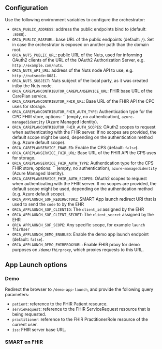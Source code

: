 ## Configuration
Use the following environment variables to configure the orchestrator:

- `ORCA_PUBLIC_ADDRESS`: address the public endpoints bind to (default: `:8080`).
- `ORCA_PUBLIC_BASEURL`: base URL of the public endpoints (default: `/`). Set in case the orchestrator is exposed on another path than the domain root.
- `ORCA_NUTS_PUBLIC_URL`: public URL of the Nuts, used for informing OAuth2 clients of the URL of the OAuth2 Authorization Server, e.g. `http://example.com/nuts`. 
- `ORCA_NUTS_API_URL`: address of the Nuts node API to use, e.g. `http://nutsnode:8081`.
- `ORCA_NUTS_SUBJECT`: Nuts subject of the local party, as it was created in/by the Nuts node.
- `ORCA_CAREPLANCONTRIBUTOR_CAREPLANSERVICE_URL`: FHIR base URL of the CarePlan service.
- `ORCA_CAREPLANCONTRIBUTOR_FHIR_URL`: Base URL of the FHIR API the CPC uses for storage.
- `ORCA_CAREPLANCONTRIBUTOR_FHIR_AUTH_TYPE`: Authentication type for the CPC FHIR store, options: `` (empty, no authentication), `azure-managedidentity` (Azure Managed Identity).
- `ORCA_CAREPLANCONTRIBUTOR_FHIR_AUTH_SCOPES`: OAuth2 scopes to request when authenticating with the FHIR server. If no scopes are provided, the default scope might be used, depending on the authentication method (e.g. Azure default scope).
- `ORCA_CAREPLANSERVICE_ENABLED`: Enable the CPS (default: `false`).
- `ORCA_CAREPLANSERVICE_FHIR_URL`: Base URL of the FHIR API the CPS uses for storage.
- `ORCA_CAREPLANSERVICE_FHIR_AUTH_TYPE`: Authentication type for the CPS FHIR store, options: `` (empty, no authentication), `azure-managedidentity` (Azure Managed Identity). 
- `ORCA_CAREPLANSERVICE_FHIR_AUTH_SCOPES`: OAuth2 scopes to request when authenticating with the FHIR server. If no scopes are provided, the default scope might be used, depending on the authentication method (e.g. Azure default scope).
- `ORCA_APPLAUNCH_SOF_REDIRECTURI`: SMART App launch redirect URI that is used to send the `code` to by the EHR
- `ORCA_APPLAUNCH_SOF_CLIENTID`:  The `client_id` assigned by the EHR
- `ORCA_APPLAUNCH_SOF_CLIENT_SECRET`: The `client_secret` assigned by the EHR
- `ORCA_APPLAUNCH_SOF_SCOPE`: Any specific scope, for example `launch fhirUser`
- `ORCA_APPLAUNCH_DEMO_ENABLED`: Enable the demo app launch endpoint (default: `false`).
- `ORCA_APPLAUNCH_DEMO_FHIRPROXYURL`: Enable FHIR proxy for demo purposes on `/demo/fhirproxy`, which proxies requests to this URL. 

## App Launch options

### Demo

Redirect the browser to `/demo-app-launch`, and provide the following query parameters:

- `patient`: reference to the FHIR Patient resource.
- `servieRequest`: reference to the FHIR ServiceRequest resource that is being requested.
- `practitioner`: reference to the FHIR PractitionerRole resource of the current user.
- `iss`: FHIR server base URL.

### SMART on FHIR